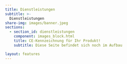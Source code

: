 ```yaml
---
title: Dienstleistungen
subtitle: >-
  Dienstleistungen
share-img: images/banner.jpeg
sections:
  - section_id: dienstleistungen
    component: images_block.html
    title: CE-Kennzeichnung für Ihr Produkt!
    subtitle: Diese Seite befindet sich noch im Aufbau

layout: features
---
```


